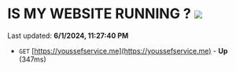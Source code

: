 # IS MY WEBSITE RUNNING ? [![](https://img.shields.io/static/v1?label=Sponsor&message=%E2%9D%A4&logo=GitHub&color=%23fe8e86)](https://github.com/sponsors/Youssef-Lehmam)

Last updated: **6/1/2024, 11:27:40 PM**

- `GET` [https://youssefservice.me](https://youssefservice.me) - **Up** (347ms)
